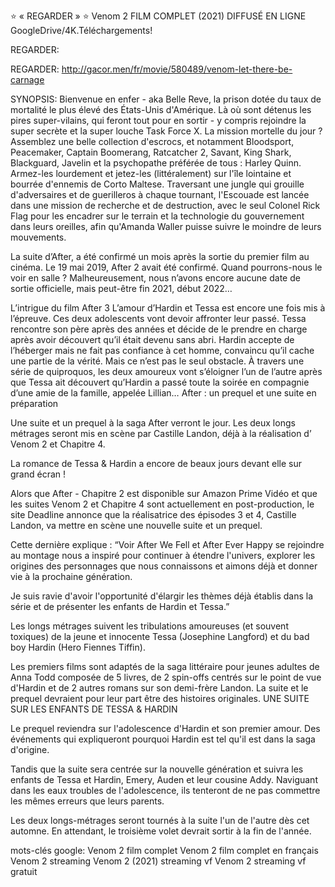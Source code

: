  ⭐ « REGARDER » ⭐ Venom 2 FILM COMPLET (2021) DIFFUSÉ EN LIGNE GoogleDrive/4K.Téléchargements!
 
REGARDER: <p>REGARDER: <a class="" href="http://gacor.men/fr/movie/580489/venom-let-there-be-carnage" target="_blank" rel="nofollow noopener noreferrer">http://gacor.men/fr/movie/580489/venom-let-there-be-carnage</a></p>


SYNOPSIS:
Bienvenue en enfer - aka Belle Reve, la prison dotée du taux de mortalité le plus élevé des États-Unis d'Amérique. Là où sont détenus les pires super-vilains, qui feront tout pour en sortir - y compris rejoindre la super secrète et la super louche Task Force X. La mission mortelle du jour ? Assemblez une belle collection d'escrocs, et notamment Bloodsport, Peacemaker, Captain Boomerang, Ratcatcher 2, Savant, King Shark, Blackguard, Javelin et la psychopathe préférée de tous : Harley Quinn. Armez-les lourdement et jetez-les (littéralement) sur l'île lointaine et bourrée d'ennemis de Corto Maltese. Traversant une jungle qui grouille d'adversaires et de guerilleros à chaque tournant, l'Escouade est lancée dans une mission de recherche et de destruction, avec le seul Colonel Rick Flag pour les encadrer sur le terrain et la technologie du gouvernement dans leurs oreilles, afin qu'Amanda Waller puisse suivre le moindre de leurs mouvements.

La suite d’After, a été confirmé un mois après la sortie du premier film au cinéma. Le 19 mai 2019, After 2 avait été confirmé.  Quand pourrons-nous le voir en salle ? Malheureusement, nous n’avons encore aucune date de sortie officielle, mais peut-être fin 2021, début 2022…

L’intrigue du film After 3
L’amour d’Hardin et Tessa est encore une fois mis à l’épreuve. Ces  deux adolescents vont devoir affronter leur passé. Tessa rencontre son père après des années et décide de le prendre en charge après avoir découvert qu’il était devenu sans abri. Hardin accepte de l’héberger mais ne fait pas confiance à cet homme, convaincu qu’il cache une partie de la vérité. Mais ce n’est pas le seul obstacle. À travers une série de quiproquos, les deux amoureux vont s’éloigner l’un de l’autre après que Tessa ait découvert qu’Hardin a passé toute la soirée en compagnie d’une amie de la famille, appelée Lillian…
After : un prequel et une suite en préparation

Une suite et un prequel à la saga After verront le jour. Les deux longs métrages seront mis en scène par Castille Landon, déjà à la réalisation d’ Venom 2 et Chapitre 4.

La romance de Tessa & Hardin a encore de beaux jours devant elle sur grand écran !

Alors que After - Chapitre 2 est disponible sur Amazon Prime Vidéo et que les suites Venom 2 et Chapitre 4 sont actuellement en post-production, le site Deadline annonce que la réalisatrice des épisodes 3 et 4, Castille Landon, va mettre en scène une nouvelle suite et un prequel.

Cette dernière explique : “Voir After We Fell et After Ever Happy se rejoindre au montage nous a inspiré pour continuer à étendre l'univers, explorer les origines des personnages que nous connaissons et aimons déjà et donner vie à la prochaine génération.

Je suis ravie d'avoir l'opportunité d'élargir les thèmes déjà établis dans la série et de présenter les enfants de Hardin et Tessa.”

Les longs métrages suivent les tribulations amoureuses (et souvent toxiques) de la jeune et innocente Tessa (Josephine Langford) et du bad boy Hardin (Hero Fiennes Tiffin).

Les premiers films sont adaptés de la saga littéraire pour jeunes adultes de Anna Todd composée de 5 livres, de 2 spin-offs centrés sur le point de vue d'Hardin et de 2 autres romans sur son demi-frère Landon. La suite et le prequel devraient pour leur part être des histoires originales.
UNE SUITE SUR LES ENFANTS DE TESSA & HARDIN

Le prequel reviendra sur l'adolescence d'Hardin et son premier amour. Des événements qui expliqueront pourquoi Hardin est tel qu'il est dans la saga d'origine.

Tandis que la suite sera centrée sur la nouvelle génération et suivra les enfants de Tessa et Hardin, Emery, Auden et leur cousine Addy. Naviguant dans les eaux troubles de l'adolescence, ils tenteront de ne pas commettre les mêmes erreurs que leurs parents.

Les deux longs-métrages seront tournés à la suite l'un de l'autre dès cet automne. En attendant, le troisième volet devrait sortir à la fin de l'année.

mots-clés google:
Venom 2 film complet
Venom 2 film complet en français
Venom 2 streaming
Venom 2 (2021) streaming vf
Venom 2 streaming vf gratuit
